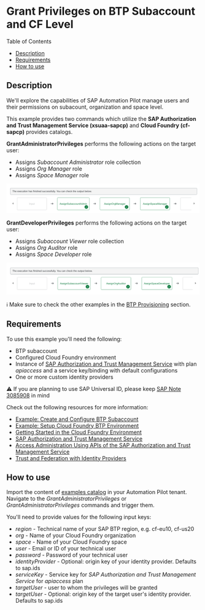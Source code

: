 # Grant Privileges on BTP Subaccount and CF Level

Table of Contents

* [Description](#description)
* [Requirements](#requirements)
* [How to use](#how-to-use)

## Description

We'll explore the capabilities of SAP Automation Pilot manage users and their permissions on subacount, organization and space level.

This example provides two commands which utilize the **SAP Authorization and Trust Management Service (xsuaa-sapcp)** and **Cloud Foundry (cf-sapcp)** provides catalogs.

**GrantAdministratorPrivileges** performs the following actions on the target user:

* Assigns *Subaccount Administrator* role collection
* Assigns *Org Manager* role
* Assigns *Space Manager* role

![Administrator Pipeline](./assets/administrator-pipeline.png)

**GrantDeveloperPrivileges** performs the following actions on the target user:

* Assigns *Subaccount Viewer* role collection
* Assigns *Org Auditor* role
* Assigns *Space Developer* role

![Administrator Pipeline](./assets/developer-pipeline.png)

:information_source: Make sure to check the other examples in the [BTP Provisioning](../README.md#btp-provisioning) section.

## Requirements

To use this example you'll need the following:

* BTP subaccount
* Configured Cloud Foundry environment
* Instance of [SAP Authorization and Trust Management Service](https://discovery-center.cloud.sap/serviceCatalog/authorization-and-trust-management-service?region=all) with plan *apiaccess* and a service key/binding with default configurations
* One or more custom identity providers

:warning: If you are planning to use SAP Universal ID, please keep [SAP Note 3085908](https://launchpad.support.sap.com/#/notes/3085908) in mind

Check out the following resources for more information:

* [Example: Create and Configure BTP Subaccount](../prepare-btp-subaccount/)
* [Example: Setup Cloud Foundry BTP Environment](../prepare-btp-environment/)
* [Getting Started in the Cloud Foundry Environment](https://help.sap.com/docs/btp/sap-business-technology-platform/getting-started-in-cloud-foundry-environment)
* [SAP Authorization and Trust Management Service](https://help.sap.com/docs/CP_AUTHORIZ_TRUST_MNG)
* [Access Administration Using APIs of the SAP Authorization and Trust Management Service](https://help.sap.com/docs/btp/sap-business-technology-platform/access-administration-using-apis-of-sap-authorization-and-trust-management-service)
* [Trust and Federation with Identity Providers](https://help.sap.com/docs/btp/sap-business-technology-platform/trust-and-federation-with-identity-providers)

## How to use

Import the content of [examples catalog](catalog.json) in your Automation Pilot tenant. Navigate to the *GrantAdministratorPrivileges* or *GrantAdministratorPrivileges* commands and trigger them.

You'll need to provide values for the following input keys:

* *region* - Technical name of your SAP BTP region, e.g. cf-eu10, cf-us20
* *org* - Name of your Cloud Foundry organization
* *space* - Name of your Cloud Foundry space
* *user* - Email or ID of your technical user
* *password* - Password of your technical user
* *identityProvider* - Optional: origin key of your identity provider. Defaults to sap.ids
* *serviceKey* - Service key for *SAP Authorization and Trust Management Service* for *apiaccess* plan
* *targetUser* - user to whom the privileges will be granted
* *targetUser* - Optional: origin key of the target user's identity provider. Defaults to sap.ids
